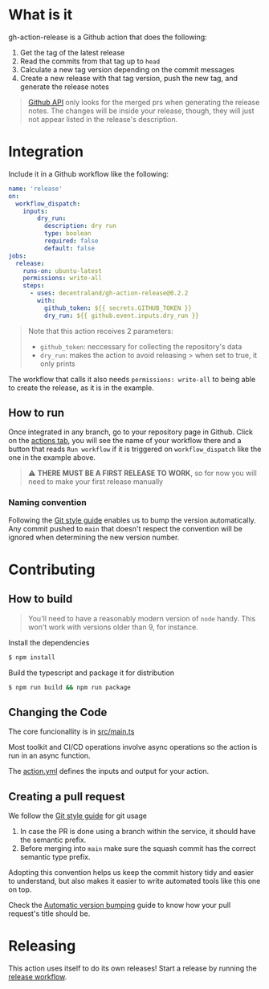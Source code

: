 # What is it

gh-action-release is a Github action that does the following:

1. Get the tag of the latest release
2. Read the commits from that tag up to `head`
3. Calculate a new tag version depending on the commit messages
4. Create a new release with that tag version, push the new tag, and generate the release notes

> [Github API](https://docs.github.com/en/rest/releases/releases#create-a-release) only looks for the merged prs when generating the release notes. The changes will be inside your release, though, they will just not appear listed in the release's description.

# Integration

Include it in a Github workflow like the following:

```yaml
name: 'release'
on:
  workflow_dispatch:
    inputs:
        dry_run:
          description: dry run
          type: boolean
          required: false
          default: false
jobs:
  release:
    runs-on: ubuntu-latest
    permissions: write-all
    steps:
      - uses: decentraland/gh-action-release@0.2.2
        with:
          github_token: ${{ secrets.GITHUB_TOKEN }}
          dry_run: ${{ github.event.inputs.dry_run }}
```

> Note that this action receives 2 parameters:
> - `github_token`: neccessary for collecting the repository's data
> - `dry_run`: makes the action to avoid releasing > when set to true, it only prints

The workflow that calls it also needs `permissions: write-all` to being able to create the release, as it is in the example.

## How to run

Once integrated in any branch, go to your repository page in Github. Click on the [actions tab](https://github.com/decentraland/gh-action-release/actions), you will see the name of your workflow there and a button that reads `Run workflow` if it is triggered on `workflow_dispatch` like the one in the example above.

> :warning: **THERE MUST BE A FIRST RELEASE TO WORK**, so for now you will need to make your first release manually

### Naming convention

Following the [Git style guide](https://github.com/decentraland/adr/blob/main/docs/ADR-6-git-style-guide.md) enables us to bump the version automatically. Any commit pushed to `main` that doesn't respect the convention will be ignored when determining the new version number.

# Contributing

## How to build

> You'll need to have a reasonably modern version of `node` handy. This won't work with versions older than 9, for instance.

Install the dependencies  
```bash
$ npm install
```

Build the typescript and package it for distribution
```bash
$ npm run build && npm run package
```

## Changing the Code

The core funcionallity is in [src/main.ts](https://github.com/decentraland/gh-action-release/blob/main/src/main.ts)

Most toolkit and CI/CD operations involve async operations so the action is run in an async function.

The [action.yml](https://github.com/decentraland/gh-action-release/blob/main/action.yml) defines the inputs and output for your action.

## Creating a pull request

We follow the [Git style guide](https://github.com/decentraland/adr/blob/main/docs/ADR-6-git-style-guide.md) for git usage

1. In case the PR is done using a branch within the service, it should have the semantic prefix.
2. Before merging into `main` make sure the squash commit has the correct semantic type prefix.

Adopting this convention helps us keep the commit history tidy and easier to understand, but also makes it easier to write automated tools like this one on top.

Check the [Automatic version bumping]([AUTOMATIC_VERSION_BUMPING.md](https://github.com/decentraland/catalyst/blob/main/docs/AUTOMATIC_VERSION_BUMPING.md)) guide to know how your pull request's title should be.


# Releasing

This action uses itself to do its own releases! Start a release by running the [release workflow](https://github.com/decentraland/gh-action-release/actions/workflows/release.yml).
